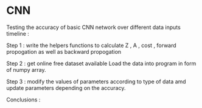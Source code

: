 # CNN 
Testing the accuracy of basic CNN network over different data inputs 
timeline :                                                              


Step 1 :
  write the helpers functions to calculate Z , A , cost , forward propogation as well as backward propogation
  
Step 2 :
  get online free dataset available 
  Load the data into program in form of numpy array.
  
Step 3 :
  modify the values of parameters according to type of data 
  amd update parameters depending on the accuracy.
  
  
 Conclusions :
 
